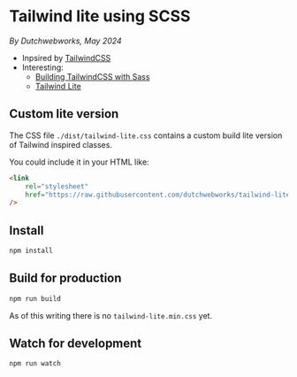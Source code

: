 # Tailwind lite using SCSS

_By Dutchwebworks, May 2024_

* Inpsired by [TailwindCSS](https://tailwindcss.com/)
* Interesting:
	* [Building TailwindCSS with Sass](https://dpnkr.in/blog/building-tailwind)
	* [Tailwind Lite](https://tailwind-lite.com/)


## Custom lite version

The CSS file `./dist/tailwind-lite.css` contains a custom build lite version of Tailwind inspired classes.

You could include it in your HTML like:

```html
<link
	rel="stylesheet"
	href="https://raw.githubusercontent.com/dutchwebworks/tailwind-lite/master/dist/css/tailwind-lite.css"
/>
```

## Install

```sh
npm install
```

## Build for production

```sh
npm run build
```

As of this writing there is no `tailwind-lite.min.css` yet.

## Watch for development

```sh
npm run watch
```
